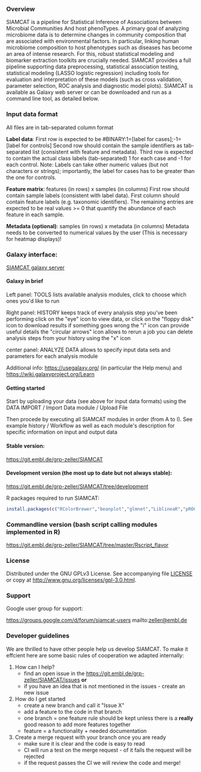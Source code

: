 ### Overview

SIAMCAT is a pipeline for Statistical Inference of Associations between Microbial
Communities And host phenoTypes. A primary goal of analyzing microbiome data is to
determine changes in community composition that are associated with environmental factors.
In particular, linking human microbiome composition to host phenotypes such as diseases
has become an area of intense research. For this, robust statistical modeling and
biomarker extraction toolkits are crucially needed. SIAMCAT provides a full pipeline
supporting data preprocessing, statistical association testing, statistical modeling
(LASSO logistic regression) including tools for evaluation and interpretation of these
models (such as cross validation, parameter selection, ROC analysis and diagnostic model
plots). SIAMCAT is available as Galaxy web server or can be downloaded and run as a
command line tool, as detailed below.


### Input data format

All files are in tab-separated column format

**Label data**:
                     First row is expected to be
                     #BINARY:1=[label for cases];-1=[label for controls]
                     Second row should contain the sample identifiers as tab-separated list
                     (consistent with feature and metadata).
                     Third row is expected to contain the actual class labels (tab-separated)
                     1 for each case and -1 for each control.
                     Note: Labels can take other numeric values (but not characters or strings);
                     importantly, the label for cases has to be greater than the one for controls.

**Feature matrix**:      features (in rows) x samples (in columns)
                     First row should contain sample labels (consistent with label data).
                     First column should contain feature labels (e.g. taxonomic identifiers).
                     The remaining entries are expected to be real values >= 0
                     that quantify the abundance of each feature in each sample.

**Metadata (optional)**: samples (in rows) x metadata (in columns)
                     Metadata needs to be converted to numerical values by the user
                     (This is necessary for heatmap displays)!



### Galaxy interface:

[SIAMCAT galaxy server](http://congo.embl.de/galaxy/)

#### Galaxy in brief


Left panel:      TOOLS lists available analysis modules,
                 click to choose which ones you'd like to run

Right panel:     HISTORY keeps track of every analysis step you've been performing
                 click on the "eye" icon to view data, or
                 click on the "floppy disk" icon to download results
                 if something goes wrong the "i" icon can provide useful details
                 the "circular arrows" icon allows to rerun a job
                 you can delete analysis steps from your history using the "x" icon

center panel:    ANALYZE DATA allows to specify input data sets and parameters for each
                 analysis module

Additional info: https://usegalaxy.org/ (in particular the Help menu) and
                 https://wiki.galaxyproject.org/Learn


#### Getting started


Start by uploading your data (see above for input data formats) using the
DATA IMPORT / Import Data module / Upload File

Then procede by executing all SIAMCAT modules in order (from A to I).
See example history / Workflow as well as each module's description for specific information on input and output data


#### Stable version:
https://git.embl.de/grp-zeller/SIAMCAT

#### Development version (the most up to date but not always stable):
https://git.embl.de/grp-zeller/SIAMCAT/tree/development


R packages required to run SIAMCAT:
```r
install.packages(c("RColorBrewer","beanplot","glmnet","LiblineaR","pROC","optparse","colorRamps","gelnet","mlr"))
```


### Commandline version (bash script calling modules implemented in R)
https://git.embl.de/grp-zeller/SIAMCAT/tree/master/Rscript_flavor

### License

Distributed under the GNU GPLv3 License. See accompanying file [LICENSE](https://git.embl.de/grp-zeller/SIAMCAT/blob/development/LICENSE) or copy at http://www.gnu.org/licenses/gpl-3.0.html.

### Support


Google user group for support:

https://groups.google.com/d/forum/siamcat-users
mailto:zeller@embl.de

### Developer guidelines

We are thrilled to have other people help us develop SIAMCAT. To make it effcient here are some basic rules of cooperation we adapted internally:

1. How can I help?
    - find an open issue in the https://git.embl.de/grp-zeller/SIAMCAT/issues **or**
    - if you have an idea that is not mentioned in the issues - create an new issue
2. How do I get started
    - create a new branch and call it "Issue X"
    - add a feature to the code in that branch
    - one branch = one feature rule should be kept unless there is a **really** good reason to add more features together
    - feature = a functionality + needed documentation
3. Create a merge request with your branch once you are ready
    - make sure it is clear and the code is easy to read
    - CI will run a test on the merge request - of it fails the request will be rejected
    - if the request passes the CI we will review the code and merge!


